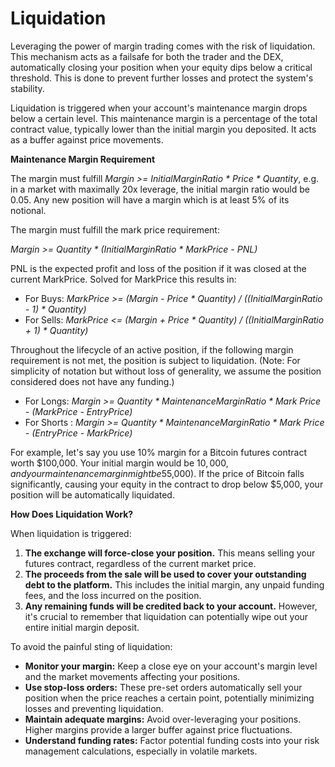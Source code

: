 # Liquidation

Leveraging the power of margin trading comes with the risk of liquidation. This mechanism acts as a failsafe for both the trader and the DEX, automatically closing your position when your equity dips below a critical threshold. This is done to prevent further losses and protect the system's stability.

Liquidation is triggered when your account's maintenance margin drops below a certain level. This maintenance margin is a percentage of the total contract value, typically lower than the initial margin you deposited. It acts as a buffer against price movements.

**Maintenance Margin Requirement**

The margin must fulfill _Margin >= InitialMarginRatio \* Price \* Quantity_, e.g. in a market with maximally 20x leverage, the initial margin ratio would be 0.05. Any new position will have a margin which is at least 5% of its notional.

The margin must fulfill the mark price requirement:

_Margin >= Quantity \* (InitialMarginRatio \* MarkPrice - PNL)_

PNL is the expected profit and loss of the position if it was closed at the current MarkPrice. Solved for MarkPrice this results in:

* For Buys: _MarkPrice >= (Margin - Price \* Quantity) / ((InitialMarginRatio - 1) \* Quantity)_
* For Sells: _MarkPrice <= (Margin + Price \* Quantity) / ((InitialMarginRatio + 1) \* Quantity)_

Throughout the lifecycle of an active position, if the following margin requirement is not met, the position is subject to liquidation. (Note: For simplicity of notation but without loss of generality, we assume the position considered does not have any funding.)

* For Longs: _Margin >= Quantity \* MaintenanceMarginRatio \* Mark Price - (MarkPrice - EntryPrice)_
* For Shorts : _Margin >= Quantity \* MaintenanceMarginRatio \* Mark Price - (EntryPrice - MarkPrice)_

For example, let's say you use 10% margin for a Bitcoin futures contract worth $100,000. Your initial margin would be $10,000, and your maintenance margin might be 5% ($5,000). If the price of Bitcoin falls significantly, causing your equity in the contract to drop below $5,000, your position will be automatically liquidated.

**How Does Liquidation Work?**

When liquidation is triggered:

1. **The exchange will force-close your position.** This means selling your futures contract, regardless of the current market price.
2. **The proceeds from the sale will be used to cover your outstanding debt to the platform.** This includes the initial margin, any unpaid funding fees, and the loss incurred on the position.
3. **Any remaining funds will be credited back to your account.** However, it's crucial to remember that liquidation can potentially wipe out your entire initial margin deposit.

To avoid the painful sting of liquidation:

* **Monitor your margin:** Keep a close eye on your account's margin level and the market movements affecting your positions.
* **Use stop-loss orders:** These pre-set orders automatically sell your position when the price reaches a certain point, potentially minimizing losses and preventing liquidation.
* **Maintain adequate margins:** Avoid over-leveraging your positions. Higher margins provide a larger buffer against price fluctuations.
* **Understand funding rates:** Factor potential funding costs into your risk management calculations, especially in volatile markets.
